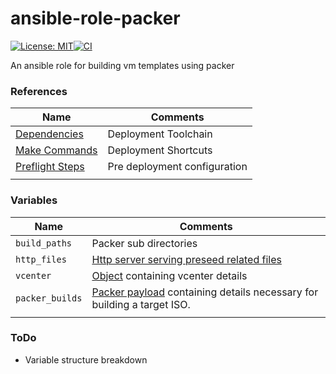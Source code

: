 # ansible-role-packer
[![License: MIT](https://img.shields.io/badge/License-MIT-yellow.svg)](https://opensource.org/licenses/MIT)[![CI](https://github.com/jesmigel/ansible-role-packer/actions/workflows/build.yaml/badge.svg?branch=main)](https://github.com/jesmigel/ansible-role-packer/actions/workflows/build.yaml)

An ansible role for building vm templates using packer

### References
| Name | Comments |
| - | - |
| [Dependencies](https://github.com/jesmigel/ansible-role-common#dependencies) | Deployment Toolchain |
| [Make Commands](https://github.com/jesmigel/ansible-role-common#make-commands) | Deployment Shortcuts |
| [Preflight Steps](https://github.com/jesmigel/ansible-role-common#preflieght-steps) | Pre deployment configuration 
|||

### Variables
| Name | Comments |
| - | - |
| `build_paths` | Packer sub directories |
| `http_files` | [Http server serving preseed related files](https://www.packer.io/docs/builders/vmware/iso#http-directory-configuration) |
| `vcenter` | [Object](./defaults/main.yaml#L10) containing vcenter details |
| `packer_builds` | [Packer payload](./vars/main.yaml#L2) containing details necessary for building a target ISO. |
| | |

### ToDo
- Variable structure breakdown